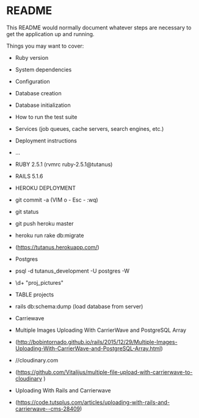 # README

This README would normally document whatever steps are necessary to get the
application up and running.

Things you may want to cover:

* Ruby version

* System dependencies

* Configuration

* Database creation

* Database initialization

* How to run the test suite

* Services (job queues, cache servers, search engines, etc.)

* Deployment instructions

* ...

* RUBY 2.5.1 (rvmrc ruby-2.5.1@tutanus)
* RAILS 5.1.6

* HEROKU DEPLOYMENT
* git commit -a (VIM o - Esc - :wq)
* git status
* git push heroku master
* heroku run rake db:migrate

* (https://tutanus.herokuapp.com/)

* Postgres 
* psql -d tutanus_development -U postgres -W
* \d+ "proj_pictures"
* TABLE projects 
* rails db:schema:dump (load database from server)

* Carriewave
* Multiple Images Uploading With CarrierWave and PostgreSQL Array
* (http://bobintornado.github.io/rails/2015/12/29/Multiple-Images-Uploading-With-CarrierWave-and-PostgreSQL-Array.html)

* //cloudinary.com 
* (https://github.com/Vitalijus/multiple-file-upload-with-carrierwave-to-cloudinary
)

* Uploading With Rails and Carrierwave
* (https://code.tutsplus.com/articles/uploading-with-rails-and-carrierwave--cms-28409)
